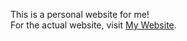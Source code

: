 This is a personal website for me!\
For the actual website, visit [My Website](https://krislee.dev).
